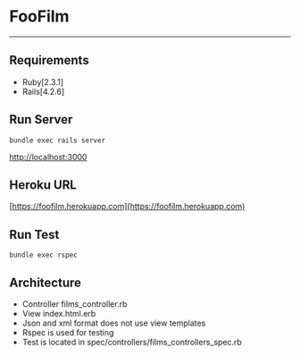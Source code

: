 # FooFilm
----

## Requirements
* Ruby[2.3.1]
* Rails[4.2.6]

## Run Server

```
bundle exec rails server
```

[http://localhost:3000](http://localhost:3000)


## Heroku URL
[https://foofilm.herokuapp.com](https://foofilm.herokuapp.com)


## Run Test
```
bundle exec rspec
```

## Architecture
* Controller films_controller.rb
* View index.html.erb
* Json and xml format does not use view templates
* Rspec is used for testing
* Test is located in spec/controllers/films_controllers_spec.rb
